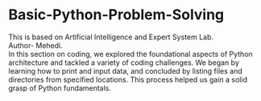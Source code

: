 # Basic-Python-Problem-Solving

This is based on Artificial Intelligence and Expert System Lab.
<br>
Author- Mehedi.
<br>
In this section on coding, we explored the foundational aspects of Python architecture and tackled a variety of coding challenges. We began by learning how to print and input data, and concluded by listing files and directories from specified locations. This process helped us gain a solid grasp of Python fundamentals.
